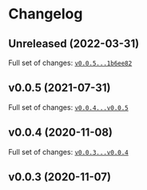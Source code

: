 # Changelog

## Unreleased (2022-03-31)

Full set of changes:
[`v0.0.5...1b6ee82`](https://github.com/nialov/geotransform/compare/v0.0.5...1b6ee82)

## v0.0.5 (2021-07-31)

Full set of changes:
[`v0.0.4...v0.0.5`](https://github.com/nialov/geotransform/compare/v0.0.4...v0.0.5)

## v0.0.4 (2020-11-08)

Full set of changes:
[`v0.0.3...v0.0.4`](https://github.com/nialov/geotransform/compare/v0.0.3...v0.0.4)

## v0.0.3 (2020-11-07)

